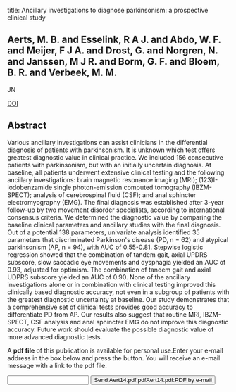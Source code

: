 title: Ancillary investigations to diagnose parkinsonism: a prospective clinical study

## Aerts, M. B. and Esselink, R A J. and Abdo, W. F. and Meijer, F J A. and Drost, G. and Norgren, N. and Janssen, M J R. and Borm, G. F. and Bloem, B. R. and Verbeek, M. M.
JN

<a href="https://doi.org/10.1007/s00415-014-7568-4">DOI</a>

## Abstract
Various ancillary investigations can assist clinicians in the differential diagnosis of patients with parkinsonism. It is unknown which test offers greatest diagnostic value in clinical practice. We included 156 consecutive patients with parkinsonism, but with an initially uncertain diagnosis. At baseline, all patients underwent extensive clinical testing and the following ancillary investigations: brain magnetic resonance imaging (MRI); (123)I-iodobenzamide single photon-emission computed tomography (IBZM-SPECT); analysis of cerebrospinal fluid (CSF); and anal sphincter electromyography (EMG). The final diagnosis was established after 3-year follow-up by two movement disorder specialists, according to international consensus criteria. We determined the diagnostic value by comparing the baseline clinical parameters and ancillary studies with the final diagnosis. Out of a potential 138 parameters, univariate analysis identified 35 parameters that discriminated Parkinson's disease (PD, n = 62) and atypical parkinsonism (AP, n = 94), with AUC of 0.55-0.81. Stepwise logistic regression showed that the combination of tandem gait, axial UPDRS subscore, slow saccadic eye movements and dysphagia yielded an AUC of 0.93, adjusted for optimism. The combination of tandem gait and axial UDPRS subscore yielded an AUC of 0.90. None of the ancillary investigations alone or in combination with clinical testing improved this clinically based diagnostic accuracy, not even in a subgroup of patients with the greatest diagnostic uncertainty at baseline. Our study demonstrates that a comprehensive set of clinical tests provides good accuracy to differentiate PD from AP. Our results also suggest that routine MRI, IBZM-SPECT, CSF analysis and anal sphincter EMG do not improve this diagnostic accuracy. Future work should evaluate the possible diagnostic value of more advanced diagnostic tests.

A <b>pdf file</b> of this publication is available for personal use.Enter your e-mail address in the box below and press the button. You will receive an e-mail message with a link to the pdf file.
<form action="sender.php">  <input type="text" name="email">  <input type="submit" value="Send Aert14.pdf:pdfAert14.pdf:PDF by e-mail"></form>
